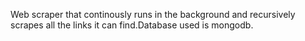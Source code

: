 Web scraper that continously runs in the background and recursively scrapes all the links it can find.Database used is mongodb.
